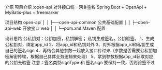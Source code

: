介绍
项目介绍 :open-api 对外接口统一网关鉴权
Spring Boot + OpenApi + MyBatis-plus + freemarker

项目结构
open-api
│
│
├──open-api-common 公共基础配置
│
│
├─open-api-web 开放接口 web
│
│
└─pom.xml  Maven 配置

设计思路
公私钥对：公钥加密，私钥解密；  私钥生成签名，公钥验签。
1、生成公私钥对，绑定app_id
2、将app_id和私钥对外
3、对外根据app_id和私钥生成自己的签名sign
4、再结合其他参数一起放入接口传过来（参数是否需要公私钥加密解密传输，根据自己具体业务逻辑来处理）
5、拿到参数根据app_id获取对应的公钥去验签
注意：签名类型signType  和  签名sign  要保持一致，否则验签不过
